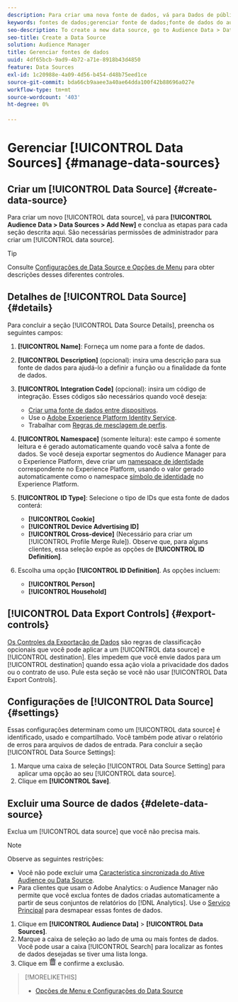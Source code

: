 ```yaml
---
description: Para criar uma nova fonte de dados, vá para Dados de público-alvo > Fontes de dados > Adicionar novo e conclua as etapas para cada seção descrita aqui. São necessárias permissões de administrador para criar uma fonte de dados.
keywords: fontes de dados;gerenciar fonte de dados;fonte de dados do audience manager
seo-description: To create a new data source, go to Audience Data > Data Sources > Add New and complete the steps for each section described here. Administrator permissions are required to create a data source.
seo-title: Create a Data Source
solution: Audience Manager
title: Gerenciar fontes de dados
uuid: 4df65bcb-9ad9-4b72-a71e-8918b43d4850
feature: Data Sources
exl-id: 1c20988e-4a09-4d56-b454-d48b75eed1ce
source-git-commit: bda66cb9aaee3a40ae64dda100f42b88696a027e
workflow-type: tm+mt
source-wordcount: '403'
ht-degree: 0%

---
```


# Gerenciar [!UICONTROL Data Sources] {#manage-data-sources}

## Criar um [!UICONTROL Data Source] {#create-data-source}

Para criar um novo [!UICONTROL data source], vá para **[!UICONTROL Audience Data > Data Sources > Add New]** e conclua as etapas para cada seção descrita aqui. São necessárias permissões de administrador para criar um [!UICONTROL data source].

<!-- create-datasource.xml -->

>[!TIP]
>
>Consulte [Configurações de Data Source e Opções de Menu](../features/datasources-list-and-settings.md#settings-menu-options) para obter descrições desses diferentes controles.

## Detalhes de [!UICONTROL Data Source] {#details}

Para concluir a seção [!UICONTROL Data Source Details], preencha os seguintes campos:

1. **[!UICONTROL Name]**: Forneça um nome para a fonte de dados.
1. **[!UICONTROL Description]** (opcional): insira uma descrição para sua fonte de dados para ajudá-lo a definir a função ou a finalidade da fonte de dados.
1. **[!UICONTROL Integration Code]** (opcional): insira um código de integração. Esses códigos são necessários quando você deseja:
   * [Criar uma fonte de dados entre dispositivos](../features/profile-merge-rules/merge-rules-start.md#create-data-source).
   * Use o [Adobe Experience Platform Identity Service](https://experienceleague.adobe.com/docs/id-service/using/home.html).
   * Trabalhar com [Regras de mesclagem de perfis](../features/profile-merge-rules/merge-rules-start.md).
1. **[!UICONTROL Namespace]** (somente leitura): este campo é somente leitura e é gerado automaticamente quando você salva a fonte de dados. Se você deseja exportar segmentos do Audience Manager para o Experience Platform, deve criar um [namespace de identidade](https://experienceleague.adobe.com/docs/experience-platform/identity/namespaces.html#manage-namespaces) correspondente no Experience Platform, usando o valor gerado automaticamente como o namespace [símbolo de identidade](https://experienceleague.adobe.com/en/docs/experience-platform/identity/features/namespaces#components-of-a-namespace) no Experience Platform.
1. **[!UICONTROL ID Type]**: Selecione o tipo de IDs que esta fonte de dados conterá:
   * **[!UICONTROL Cookie]**
   * **[!UICONTROL Device Advertising ID]**
   * **[!UICONTROL Cross-device]** (Necessário para criar um [!UICONTROL Profile Merge Rule]). Observe que, para alguns clientes, essa seleção expõe as opções de **[!UICONTROL ID Definition]**.
1. Escolha uma opção **[!UICONTROL ID Definition]**. As opções incluem:

   * **[!UICONTROL Person]**
   * **[!UICONTROL Household]**

## [!UICONTROL Data Export Controls] {#export-controls}

[Os Controles da Exportação de Dados](../features/data-export-controls.md) são regras de classificação opcionais que você pode aplicar a um [!UICONTROL data source] e [!UICONTROL destination]. Eles impedem que você envie dados para um [!UICONTROL destination] quando essa ação viola a privacidade dos dados ou o contrato de uso. Pule esta seção se você não usar [!UICONTROL Data Export Controls].

## Configurações de [!UICONTROL Data Source] {#settings}

Essas configurações determinam como um [!UICONTROL data source] é identificado, usado e compartilhado. Você também pode ativar o relatório de erros para arquivos de dados de entrada. Para concluir a seção [!UICONTROL Data Source Settings]:

1. Marque uma caixa de seleção [!UICONTROL Data Source Setting] para aplicar uma opção ao seu [!UICONTROL data source].
2. Clique em **[!UICONTROL Save]**.

## Excluir uma Source de dados {#delete-data-source}

<!-- t_datasource_delete.xml -->

Exclua um [!UICONTROL data source] que você não precisa mais.

>[!NOTE]
>
>Observe as seguintes restrições:
>
>* Você não pode excluir uma [Característica sincronizada do Ative Audience ou Data Source](../features/traits/client-activity-synced-audience-traits.md).
>* Para clientes que usam o Adobe Analytics: o Audience Manager não permite que você exclua fontes de dados criadas automaticamente a partir de seus conjuntos de relatórios do [!DNL Analytics]. Use o [Serviço Principal](https://experienceleague.adobe.com/en/docs/core-services/interface/services/customer-attributes/attributes) para desmapear essas fontes de dados.

1. Clique em **[!UICONTROL Audience Data]** > **[!UICONTROL Data Sources]**.
1. Marque a caixa de seleção ao lado de uma ou mais fontes de dados.
Você pode usar a caixa [!UICONTROL Search] para localizar as fontes de dados desejadas se tiver uma lista longa.
1. Clique em ![](assets/icon_trash.png) e confirme a exclusão.


>[!MORELIKETHIS]
>
>* [Opções de Menu e Configurações do Data Source](../features/datasources-list-and-settings.md#settings-menu-options)
